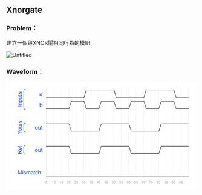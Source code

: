 ## Xnorgate

### Problem：

建立一個與XNOR閘相同行為的模組

![Untitled](https://hdlbits.01xz.net/mw/images/6/6d/Xnorgate.png)

### Waveform：

![waveform](https://github.com/freexd0m0329/HDLBits/blob/main/Ch2_VerilogLanguague/Ch2-1_Basics/L06_XNORgate/waveform.png?raw=true)